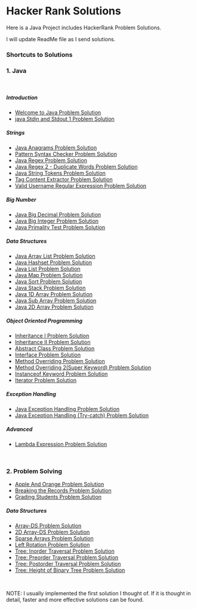 # Hacker Rank Solutions
Here is a Java Project includes HackerRank Problem Solutions.

I will update ReadMe file as I send solutions.

### Shortcuts to Solutions
### 1. Java
<br>

##### Introduction
- [Welcome to Java Problem Solution](https://github.com/alperderya/HackerRankSolutions/blob/master/src/com/aderya/hackerrank/java/Introduction/stdinandstdout1/Solution.java)
- [java Stdin and Stdout 1 Problem Solution](https://github.com/alperderya/HackerRankSolutions/blob/master/src/com/aderya/hackerrank/java/Introduction/welcometojava/Solution.java)
##### Strings
- [Java Anagrams Problem Solution](https://github.com/alperderya/HackerRankSolutions/blob/master/src/com/aderya/hackerrank/java/Strings/anagrams/Solution.java)
- [Pattern Syntax Checker Problem Solution](https://github.com/alperderya/HackerRankSolutions/blob/master/src/com/aderya/hackerrank/java/Strings/patternsyntaxchecker/Solution.java)
- [Java Regex Problem Solution](https://github.com/alperderya/HackerRankSolutions/blob/master/src/com/aderya/hackerrank/java/Strings/regex/Solution.java)
- [Java Regex 2 - Duplicate Words Problem Solution](https://github.com/alperderya/HackerRankSolutions/blob/master/src/com/aderya/hackerrank/java/Strings/regex2duplicatewords/Solution.java)
- [Java String Tokens Problem Solution](https://github.com/alperderya/HackerRankSolutions/blob/master/src/com/aderya/hackerrank/java/Strings/stringtokens/Solution.java)
- [Tag Content Extractor Problem Solution](https://github.com/alperderya/HackerRankSolutions/blob/master/src/com/aderya/hackerrank/java/Strings/tagcontentextractor/Solution.java)
- [Valid Username Regular Expression Problem Solution](https://github.com/alperderya/HackerRankSolutions/blob/master/src/com/aderya/hackerrank/java/Strings/validusernameregex/Solution.java)
##### Big Number
- [Java Big Decimal Problem Solution](https://github.com/alperderya/HackerRankSolutions/blob/master/src/com/aderya/hackerrank/java/BigNumber/bigdecimal/Solution.java)
- [Java Big Integer Problem Solution](https://github.com/alperderya/HackerRankSolutions/blob/master/src/com/aderya/hackerrank/java/BigNumber/biginteger/Solution.java)
- [Java Primality Test Problem Solution](https://github.com/alperderya/HackerRankSolutions/blob/master/src/com/aderya/hackerrank/java/BigNumber/primalitytest/Solution.java)
##### Data Structures
- [Java Array List Problem Solution](https://github.com/alperderya/HackerRankSolutions/blob/master/src/com/aderya/hackerrank/java/DataStructures/arraylist/Solution.java)
- [Java Hashset Problem Solution](https://github.com/alperderya/HackerRankSolutions/blob/master/src/com/aderya/hackerrank/java/DataStructures/javahashset/Solution.java)
- [Java List Problem Solution](https://github.com/alperderya/HackerRankSolutions/blob/master/src/com/aderya/hackerrank/java/DataStructures/javalist/Solution.java)
- [Java Map Problem Solution](https://github.com/alperderya/HackerRankSolutions/blob/master/src/com/aderya/hackerrank/java/DataStructures/javamap/Solution.java)
- [Java Sort Problem Solution](https://github.com/alperderya/HackerRankSolutions/blob/master/src/com/aderya/hackerrank/java/DataStructures/javasort/Solution.java)
- [Java Stack Problem Solution](https://github.com/alperderya/HackerRankSolutions/blob/master/src/com/aderya/hackerrank/java/DataStructures/javastack/Solution.java)
- [Java 1D Array Problem Solution](https://github.com/alperderya/HackerRankSolutions/blob/master/src/com/aderya/hackerrank/java/DataStructures/onedarray/Solution.java)
- [Java Sub Array Problem Solution](https://github.com/alperderya/HackerRankSolutions/blob/master/src/com/aderya/hackerrank/java/DataStructures/subarray/Solution.java)
- [Java 2D Array Problem Solution](https://github.com/alperderya/HackerRankSolutions/blob/master/src/com/aderya/hackerrank/java/DataStructures/twodarray/Solution.java)
##### Object Oriented Programming
- [Inheritance I Problem Solution](https://github.com/alperderya/HackerRankSolutions/blob/master/src/com/aderya/hackerrank/java/ObjectOrientedProgramming/JavaInheritance1/Solution.java)
- [Inheritance II Problem Solution](https://github.com/alperderya/HackerRankSolutions/blob/master/src/com/aderya/hackerrank/java/ObjectOrientedProgramming/JavaInheritance2/Solution.java)
- [Abstract Class Problem Solution](https://github.com/alperderya/HackerRankSolutions/blob/master/src/com/aderya/hackerrank/java/ObjectOrientedProgramming/AbstractClass/Main.java)
- [Interface Problem Solution](https://github.com/alperderya/HackerRankSolutions/blob/master/src/com/aderya/hackerrank/java/ObjectOrientedProgramming/Interface/Solution.java)
- [Method Overriding Problem Solution](https://github.com/alperderya/HackerRankSolutions/blob/master/src/com/aderya/hackerrank/java/ObjectOrientedProgramming/MethodOverriding/Solution.java)
- [Method Overriding 2(Super Keyword) Problem Solution](https://github.com/alperderya/HackerRankSolutions/blob/master/src/com/aderya/hackerrank/java/ObjectOrientedProgramming/MethodOverriding2/Solution.java)
- [Instanceof Keyword Problem Solution](https://github.com/alperderya/HackerRankSolutions/blob/master/src/com/aderya/hackerrank/java/ObjectOrientedProgramming/InstanceOfKeyword/InstanceOFTutorial.java)
- [Iterator Problem Solution](https://github.com/alperderya/HackerRankSolutions/blob/master/src/com/aderya/hackerrank/java/ObjectOrientedProgramming/Iterator/Main.java)
##### Exception Handling
- [Java Exception Handling Problem Solution](https://github.com/alperderya/HackerRankSolutions/blob/master/src/com/aderya/hackerrank/java/ExceptionHandling/exceptionhandling_/Solution.java)
- [Java Exception Handling (Try-catch) Problem Solution](https://github.com/alperderya/HackerRankSolutions/blob/master/src/com/aderya/hackerrank/java/ExceptionHandling/trycatch/Solution.java)
##### Advanced
- [Lambda Expression Problem Solution](https://github.com/alperderya/HackerRankSolutions/blob/master/src/com/aderya/hackerrank/java/Advanced/LambdaExpression/Solution.java)


<br>

### 2. Problem Solving
- [Apple And Orange Problem Solution](https://github.com/alperderya/HackerRankSolutions/blob/master/src/com/aderya/hackerrank/problemsolving/appleandorange/Solution.java)
- [Breaking the Records Problem Solution](https://github.com/alperderya/HackerRankSolutions/blob/master/src/com/aderya/hackerrank/problemsolving/breakingtherecords/Solution.java)
- [Grading Students Problem Solution](https://github.com/alperderya/HackerRankSolutions/blob/master/src/com/aderya/hackerrank/problemsolving/gradingstudents/Solution.java)
##### Data Structures
- [Array-DS Problem Solution](https://github.com/alperderya/HackerRankSolutions/blob/master/src/com/aderya/hackerrank/problemsolving/dataStructures/arrays/arraysds/Solution.java)
- [2D Array-DS Problem Solution](https://github.com/alperderya/HackerRankSolutions/blob/master/src/com/aderya/hackerrank/problemsolving/dataStructures/arrays/twodarraysds/Solution.java)
- [Sparse Arrays Problem Solution](https://github.com/alperderya/HackerRankSolutions/blob/master/src/com/aderya/hackerrank/problemsolving/dataStructures/arrays/sparsearrays/Solution.java)
- [Left Rotation Problem Solution](https://github.com/alperderya/HackerRankSolutions/blob/master/src/com/aderya/hackerrank/problemsolving/dataStructures/arrays/leftrotation/Solution.java)
- [Tree: Inorder Traversal Problem Solution](https://github.com/alperderya/HackerRankSolutions/blob/master/src/com/aderya/hackerrank/problemsolving/dataStructures/trees/inordertraversal/Solution.java)
- [Tree: Preorder Traversal Problem Solution](https://github.com/alperderya/HackerRankSolutions/blob/master/src/com/aderya/hackerrank/problemsolving/dataStructures/trees/preordertraversal/Solution.java)
- [Tree: Postorder Traversal Problem Solution](https://github.com/alperderya/HackerRankSolutions/blob/master/src/com/aderya/hackerrank/problemsolving/dataStructures/trees/postordertraversal/Solution.java)
- [Tree: Height of Binary Tree Problem Solution](https://github.com/alperderya/HackerRankSolutions/blob/master/src/com/aderya/hackerrank/problemsolving/dataStructures/trees/heightofbinarytree/Solution.java)
<br>

NOTE: I usually implemented the first solution I thought of. If it is thought in detail, faster and more effective solutions can be found. 
